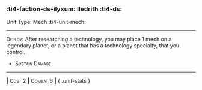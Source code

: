 ### :ti4-faction-ds-ilyxum: **Iledrith** :ti4-ds:

Unit Type: Mech :ti4-unit-mech:

---

<span style="font-variant:small-caps;">Deploy</span>: After researching a technology, you may place 1 mech on a legendary planet, or a planet that has a technology specialty, that you control.

* <span style="font-variant:small-caps;">Sustain Damage</span> 

---

__|__ <span style="font-variant:small-caps;">Cost 2</span> __|__ <span style="font-variant:small-caps;">Combat 6</span> __|__
{ .unit-stats }
